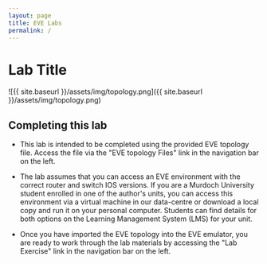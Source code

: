 ```yaml
---
layout: page
title: EVE Labs
permalink: /
---
```

# Lab Title

![{{ site.baseurl }}/assets/img/topology.png]({{ site.baseurl }}/assets/img/topology.png)

## Completing this lab
- This lab is intended to be completed using the provided EVE topology file.  Access the file via the "EVE topology Files" link in the navigation bar on the left.

- The lab assumes that you can access an EVE environment with the correct router and switch IOS versions.  If you are a Murdoch University student enrolled in one of the author's units, you can access this environment via a virtual machine in our data-centre or download a local copy and run it on your personal computer.  Students can find details for both options on the Learning Management System (LMS) for your unit.

- Once you have imported the EVE topology into the EVE emulator, you are ready to work through the lab materials by accessing the "Lab Exercise" link in the navigation bar on the left.
